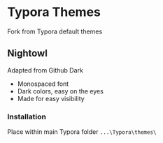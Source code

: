 # Typora Themes
Fork from Typora default themes

## Nightowl
Adapted from Github Dark 

* Monospaced font
* Dark colors, easy on the eyes
* Made for easy visibility 

### Installation
Place within main Typora folder `...\Typora\themes\`
